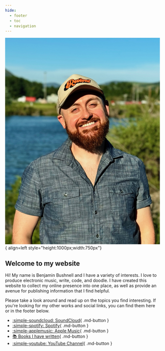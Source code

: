 ```yaml
---
hide:
  - footer
  - toc
  - navigation
---
```


![Benjamin Bushnell](img/ben_photo.jpeg){ align=left style="height:1000px;width:750px"}

## Welcome to my website

Hi! My name is Benjamin Bushnell and I have a variety of interests. I love to produce electronic music, write, code, and doodle. I have created this website to collect my online presence into one place, as well as provide an avenue for publishing information that I find helpful.

Please take a look around and read up on the topics you find interesting. If you're looking for my other works and social links, you can find them here or in the footer below.

<div class="grid cards" markdown>

- [:simple-soundcloud: SoundCloud](https://soundcloud.com/voxide){ .md-button }
- [:simple-spotify: Spotify](https://open.spotify.com/artist/7D0S25Hwms2iiy65lpAOJW){ .md-button }
- [:simple-applemusic: Apple Music](https://music.apple.com/us/artist/voxide/920215932){ .md-button }
- [:books: Books I have written](https://books.benjaminbushnell.com){ .md-button }
- [:simple-youtube: YouTube Channel](https://www.youtube.com/@benjaminbushnell){ .md-button }

</div>
